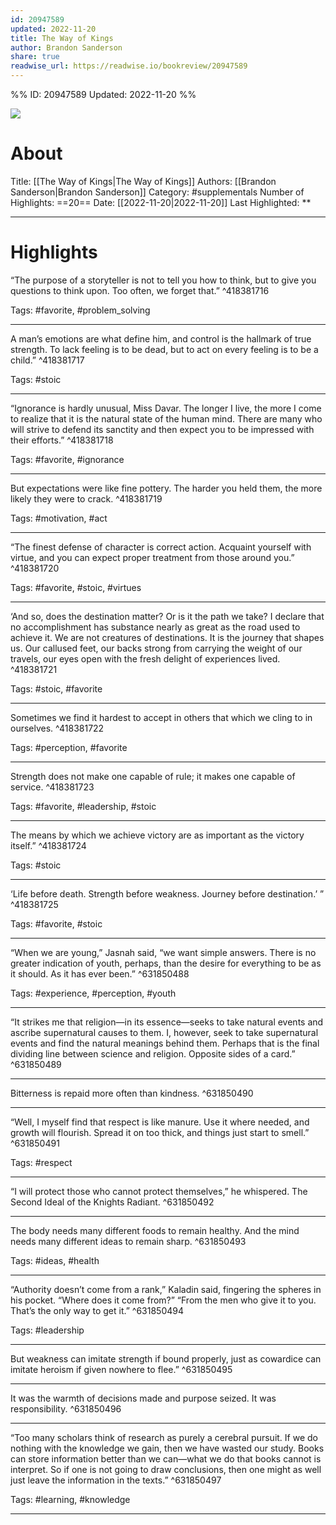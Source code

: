 ```yaml
---
id: 20947589
updated: 2022-11-20
title: The Way of Kings
author: Brandon Sanderson
share: true
readwise_url: https://readwise.io/bookreview/20947589
---
```


%%
ID: 20947589
Updated: 2022-11-20
%%

![]( https://images-na.ssl-images-amazon.com/images/I/51ZX3mqLFzL._SL500_.jpg)

# About
Title: [[The Way of Kings|The Way of Kings]]
Authors: [[Brandon Sanderson|Brandon Sanderson]]
Category: #supplementals
Number of Highlights: ==20==
Date: [[2022-11-20|2022-11-20]]
Last Highlighted: **

---

# Highlights

“The purpose of a storyteller is not to tell you how to think, but to give you questions to think upon. Too often, we forget that.” ^418381716

Tags: #favorite, #problem_solving

---
A man’s emotions are what define him, and control is the hallmark of true strength. To lack feeling is to be dead, but to act on every feeling is to be a child.” ^418381717

Tags: #stoic

---
“Ignorance is hardly unusual, Miss Davar. The longer I live, the more I come to realize that it is the natural state of the human mind. There are many who will strive to defend its sanctity and then expect you to be impressed with their efforts.” ^418381718

Tags: #favorite, #ignorance

---
But expectations were like fine pottery. The harder you held them, the more likely they were to crack. ^418381719

Tags: #motivation, #act

---
“The finest defense of character is correct action. Acquaint yourself with virtue, and you can expect proper treatment from those around you.” ^418381720

Tags: #favorite, #stoic, #virtues

---
‘And so, does the destination matter? Or is it the path we take? I declare that no accomplishment has substance nearly as great as the road used to achieve it. We are not creatures of destinations. It is the journey that shapes us. Our callused feet, our backs strong from carrying the weight of our travels, our eyes open with the fresh delight of experiences lived. ^418381721

Tags: #stoic, #favorite

---
Sometimes we find it hardest to accept in others that which we cling to in ourselves. ^418381722

Tags: #perception, #favorite

---
Strength does not make one capable of rule; it makes one capable of service. ^418381723

Tags: #favorite, #leadership, #stoic

---
The means by which we achieve victory are as important as the victory itself.” ^418381724

Tags: #stoic

---
‘Life before death. Strength before weakness. Journey before destination.’ ” ^418381725

Tags: #favorite, #stoic

---
“When we are young,” Jasnah said, “we want simple answers. There is no greater indication of youth, perhaps, than the desire for everything to be as it should. As it has ever been.” ^631850488

Tags: #experience, #perception, #youth

---
“It strikes me that religion—in its essence—seeks to take natural events and ascribe supernatural causes to them. I, however, seek to take supernatural events and find the natural meanings behind them. Perhaps that is the final dividing line between science and religion. Opposite sides of a card.” ^631850489

---
Bitterness is repaid more often than kindness. ^631850490

---
“Well, I myself find that respect is like manure. Use it where needed, and growth will flourish. Spread it on too thick, and things just start to smell.” ^631850491

Tags: #respect

---
“I will protect those who cannot protect themselves,” he whispered. The Second Ideal of the Knights Radiant. ^631850492

---
The body needs many different foods to remain healthy. And the mind needs many different ideas to remain sharp. ^631850493

Tags: #ideas, #health

---
“Authority doesn’t come from a rank,” Kaladin said, fingering the spheres in his pocket. “Where does it come from?” “From the men who give it to you. That’s the only way to get it.” ^631850494

Tags: #leadership

---
But weakness can imitate strength if bound properly, just as cowardice can imitate heroism if given nowhere to flee.” ^631850495

---
It was the warmth of decisions made and purpose seized. It was responsibility. ^631850496

---
“Too many scholars think of research as purely a cerebral pursuit. If we do nothing with the knowledge we gain, then we have wasted our study. Books can store information better than we can—what we do that books cannot is interpret. So if one is not going to draw conclusions, then one might as well just leave the information in the texts.” ^631850497

Tags: #learning, #knowledge

---